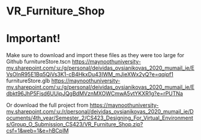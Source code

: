 # VR_Furniture_Shop
# Important!
Make sure to download and import these files as they were too large for Github
furnitureStore.tscn https://maynoothuniversity-my.sharepoint.com/:u:/g/personal/deividas_ovsianikovas_2020_mumail_ie/EVsOInR95E1Bq5QiVs3K1-cB4HkxDu43IWM_mJieXWx2yQ?e=qqipf1
furnitureStore.glb https://maynoothuniversity-my.sharepoint.com/:u:/g/personal/deividas_ovsianikovas_2020_mumail_ie/Edbkt96JhP5Fjsd6UUipJQgBdMVznMXOWCmwA5vtYKXR1g?e=rPUTNa

Or download the full project from
https://maynoothuniversity-my.sharepoint.com/:u:/r/personal/deividas_ovsianikovas_2020_mumail_ie/Documents/4th_year/Semester_2/CS423_Designing_For_Virtual_Environments/Group_O_Submission_CS423/VR_Furniture_Shop.zip?csf=1&web=1&e=hBCpIM
